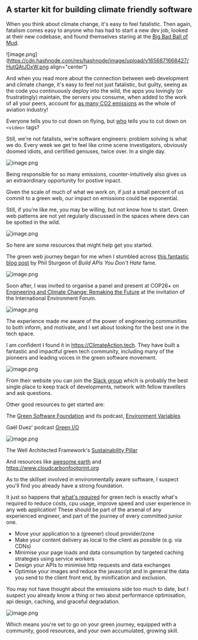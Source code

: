 ## A starter kit for building climate friendly software

When you think about climate change, it's easy to feel fatalistic. Then again, fatalism comes easy to anyone who has had to start a new dev job, looked at their new codebase, and found themselves staring at the [Big Bad Ball of Mud](https://wiki.c2.com/?BigBallOfMud).

![image.png](https://cdn.hashnode.com/res/hashnode/image/upload/v1656871668427/HutQAtJDxW.png align="center")

And when you read more about the connection between web development and climate change, it's easy to feel not just fatalistic, but guilty, seeing as the code you continuously deploy into the wild, the apps you lovingly (or frustratingly) maintain, the servers you consume, when added to the work of all your peers, account for [as many CO2 emissions](https://www.google.com/amp/s/www.ovoenergy.com/blog/green/the-carbon-footprint-of-the-internet/amp) as the whole of aviation industry!  

Everyone tells you to cut down on flying, but [who](https://theshiftproject.org/wp-content/uploads/2019/07/2019-02.pdf) tells you to cut down on `<video>` tags? 

Still, we're not fatalists, we're software engineers: problem solving is what we do. Every week we get to feel like crime scene investigators, obviously doomed idiots, and certified geniuses, twice over. In a single day.

![image.png](https://cdn.hashnode.com/res/hashnode/image/upload/v1656871623326/1MSnIORpO.png?height=1200&width=675&align="center") 

Being responsible for so many emissions, counter-intuitively also gives us an extraordinary opportunity for postive inpact. 

Given the scale of much of what we work on, if just a small percent of us commit to a green web, our impact on emissions could be exponential. 

Still, if you're like me, you may be willing, but not know how to start. Green web patterns are not yet regularly discussed in the spaces where devs can be spotted in the wild. 

![image.png](https://cdn.hashnode.com/res/hashnode/image/upload/v1656962216192/a0TxogwHS.png?height=1200&width=675&align="center")

So here are some resources that might help get you started.

The green web journey began for me when I stumbled across [this fantastic blog post](https://phil.tech/2020/tech-climate) by Phil Sturgeon of *Build APis You Don't Hate* fame.

![image.png](https://cdn.hashnode.com/res/hashnode/image/upload/v1656963818217/W6teyuJN_.png?height=1200&width=675&align="center")

Soon after, I was invited to organise a panel and present at COP26+ on [Engineering and Climate Change: Remaking the Future](https://m.youtube.com/watch?v=SXzKvNUKpxg&t=28) at the invitation of the International Environment Forum. 


![image.png](https://cdn.hashnode.com/res/hashnode/image/upload/v1656963243006/ubOR8N83E.png?height=1200&width=675&align="center")

The experience made me aware of the power of engineering communities to both inform, and motivate, and I set about looking for the best one in the tech space. 

I am confident I found it in https://ClimateAction.tech. 
They have built a fantastic and impactful green tech community, including many of the pioneers and leading voices in the green software movement. 

![image.png](https://cdn.hashnode.com/res/hashnode/image/upload/v1656962428632/BHQNzih4Z.png?height=1200&width=675&align="center")

From their website you can join the [Slack group](https://docs.google.com/forms/d/e/1FAIpQLSdtvNeUkNkPybk9_Ln5klL1RUPHUCwfK4OfF-odRWnHME9d-g/viewform) which is probably the best single place to keep track of developments, network with fellow travellers and ask questions.

Other good resources to get started are:

The [Green Software Foundation](https://greensoftware.foundation) and its podcast, [Environment Variables](https://podcast.greensoftware.foundation)

Gaël Duez' podcast [Green I/O](https://open.spotify.com/show/5inTsYpe1AZeCmLbLDjPx6)

![image.png](https://cdn.hashnode.com/res/hashnode/image/upload/v1656962544528/3KRLQJK6U.png?height=1200&width=675&align="center")

The Well Architected Framework's [Sustainability Pillar](https://aws.amazon.com/blogs/aws/sustainability-pillar-well-architected-framework)

And resources like [awesome earth](https://github.com/philsturgeon/awesome-earth) and
https://www.cloudcarbonfootprint.org

As to the skillset involved in environmentally aware software, I suspect you'll find you already have a strong foundation. 

It just so happens that [what's required](https://www.awwwards.com/how-to-deliver-a-highly-emotional-and-interactive-experience-with-a-low-carbon-impact.html) for green tech is exactly what's required to reduce costs, cpu usage, improve speed and user experience in any web application! These should be part of the arsenal of any experienced engineer, and part of the journey of every committed junior one.

-   Move your application to a (greener) cloud provider/zone
-  Make your content delivery as local to the client as possible (e.g. via CDNs)
-  Minimise your page loads and data consumption by targeted caching strategies using service workers
- Design your APIs to minimise http requests and data exchanges
-  Optimise your images and reduce the javascript and in general the data you send to the client front end, by minification and exclusion.

You may not have thought about the emissions side too much to date, but I suspect you  already know a thing or two about performance optimisation, api design, caching, and graceful degradation.

![image.png](https://cdn.hashnode.com/res/hashnode/image/upload/v1656962739303/A30s2Ry3K.png?height=1200&width=675&align="center")

Which means you're set to go on your green journey, equipped with a community, good resources, and your own accumulated, growing skill.